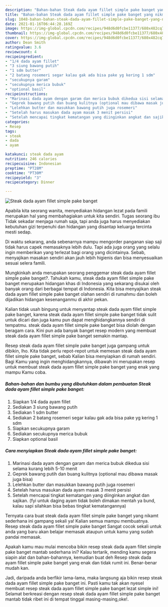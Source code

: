 ```yaml
---
description: "Bahan-bahan Steak dada ayam fillet simple pake banget yang nikmat Untuk Jualan"
title: "Bahan-bahan Steak dada ayam fillet simple pake banget yang nikmat Untuk Jualan"
slug: 1048-bahan-bahan-steak-dada-ayam-fillet-simple-pake-banget-yang-nikmat-untuk-jualan
date: 2021-01-16T06:44:28.169Z
image: https://img-global.cpcdn.com/recipes/948d6d0fcbe11377/680x482cq70/steak-dada-ayam-fillet-simple-pake-banget-foto-resep-utama.jpg
thumbnail: https://img-global.cpcdn.com/recipes/948d6d0fcbe11377/680x482cq70/steak-dada-ayam-fillet-simple-pake-banget-foto-resep-utama.jpg
cover: https://img-global.cpcdn.com/recipes/948d6d0fcbe11377/680x482cq70/steak-dada-ayam-fillet-simple-pake-banget-foto-resep-utama.jpg
author: Dean Smith
ratingvalue: 3.6
reviewcount: 4
recipeingredient:
- "1/4 dada ayam fillet"
- "3 siung bawang putih"
- "1 sdm butter"
- "2 batang rosemeri segar kalau gak ada bisa pake yg kering 1 sdm"
- "secukupnya garam"
- "secukupnya merica bubuk"
- "optional basil"
recipeinstructions:
- "Marinasi dada ayam dengan garam dan merica bubuk dikedua sisi selama kurang lebih 5-10 menit"
- "Geprek bawang putih dan buang kulitnya (optional mau dibawa masak juga bisa)"
- "Lelehkan butter dan masukkan bawang putih juga rosemeri"
- "Setelah harus masukan dada ayam masak 3 menit persisi"
- "Setelah mencapai tingkat kematangan yang diinginkan angkat dan sajikan. (fyi untuk daging ayam tidak boleh dimakan mentah ya bund, kalau sapi silahkan bisa bebas tingkat kematangannya)"
categories:
- Resep
tags:
- steak
- dada
- ayam

katakunci: steak dada ayam 
nutrition: 246 calories
recipecuisine: Indonesian
preptime: "PT28M"
cooktime: "PT30M"
recipeyield: "3"
recipecategory: Dinner

---
```



![Steak dada ayam fillet simple pake banget](https://img-global.cpcdn.com/recipes/948d6d0fcbe11377/680x482cq70/steak-dada-ayam-fillet-simple-pake-banget-foto-resep-utama.jpg)

Apabila kita seorang wanita, menyediakan hidangan lezat pada famili merupakan hal yang membahagiakan untuk kita sendiri. Tugas seorang ibu Tidak sekadar menjaga rumah saja, tapi anda juga harus menyediakan kebutuhan gizi terpenuhi dan hidangan yang disantap keluarga tercinta mesti sedap.

Di waktu  sekarang, anda sebenarnya mampu mengorder panganan siap saji tidak harus capek memasaknya lebih dulu. Tapi ada juga orang yang selalu ingin memberikan yang terlezat bagi orang yang dicintainya. Sebab, menyajikan masakan sendiri akan jauh lebih higienis dan bisa menyesuaikan sesuai selera famili. 



Mungkinkah anda merupakan seorang penggemar steak dada ayam fillet simple pake banget?. Tahukah kamu, steak dada ayam fillet simple pake banget merupakan hidangan khas di Indonesia yang sekarang disukai oleh banyak orang dari berbagai tempat di Indonesia. Kita bisa menyajikan steak dada ayam fillet simple pake banget olahan sendiri di rumahmu dan boleh dijadikan hidangan kesenanganmu di akhir pekan.

Kalian tidak usah bingung untuk menyantap steak dada ayam fillet simple pake banget, karena steak dada ayam fillet simple pake banget tidak sulit untuk dicari dan juga kamu pun dapat menghidangkannya sendiri di tempatmu. steak dada ayam fillet simple pake banget bisa diolah dengan beragam cara. Kini pun ada banyak banget resep modern yang membuat steak dada ayam fillet simple pake banget semakin mantap.

Resep steak dada ayam fillet simple pake banget juga gampang untuk dibikin, lho. Kita tidak perlu repot-repot untuk memesan steak dada ayam fillet simple pake banget, sebab Kalian bisa menyiapkan di rumah sendiri. Bagi Kamu yang ingin menghidangkannya, dibawah ini merupakan resep untuk membuat steak dada ayam fillet simple pake banget yang enak yang mampu Kamu coba.

<!--inarticleads1-->

##### Bahan-bahan dan bumbu yang dibutuhkan dalam pembuatan Steak dada ayam fillet simple pake banget:

1. Siapkan 1/4 dada ayam fillet
1. Sediakan 3 siung bawang putih
1. Sediakan 1 sdm butter
1. Sediakan 2 batang rosemeri segar kalau gak ada bisa pake yg kering 1 sdm
1. Siapkan secukupnya garam
1. Sediakan secukupnya merica bubuk
1. Siapkan optional basil




<!--inarticleads2-->

##### Cara menyiapkan Steak dada ayam fillet simple pake banget:

1. Marinasi dada ayam dengan garam dan merica bubuk dikedua sisi selama kurang lebih 5-10 menit
1. Geprek bawang putih dan buang kulitnya (optional mau dibawa masak juga bisa)
1. Lelehkan butter dan masukkan bawang putih juga rosemeri
1. Setelah harus masukan dada ayam masak 3 menit persisi
1. Setelah mencapai tingkat kematangan yang diinginkan angkat dan sajikan. (fyi untuk daging ayam tidak boleh dimakan mentah ya bund, kalau sapi silahkan bisa bebas tingkat kematangannya)




Ternyata cara buat steak dada ayam fillet simple pake banget yang nikamt sederhana ini gampang sekali ya! Kalian semua mampu membuatnya. Resep steak dada ayam fillet simple pake banget Sangat cocok sekali untuk anda yang baru akan belajar memasak ataupun untuk kamu yang sudah pandai memasak.

Apakah kamu mau mulai mencoba bikin resep steak dada ayam fillet simple pake banget mantab sederhana ini? Kalau tertarik, mending kamu segera siapin alat dan bahan-bahannya, kemudian buat deh Resep steak dada ayam fillet simple pake banget yang enak dan tidak rumit ini. Benar-benar mudah kan. 

Jadi, daripada anda berfikir lama-lama, maka langsung aja bikin resep steak dada ayam fillet simple pake banget ini. Pasti kamu tak akan nyesel membuat resep steak dada ayam fillet simple pake banget lezat simple ini! Selamat berkreasi dengan resep steak dada ayam fillet simple pake banget mantab tidak ribet ini di tempat tinggal masing-masing,oke!.

